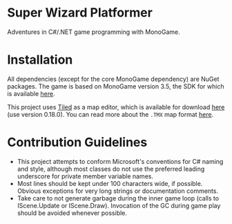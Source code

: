 # Super Wizard Platformer

Adventures in C#/.NET game programming with MonoGame.

# Installation

All dependencies (except for the core MonoGame dependency) are NuGet packages. 
The game is based on MonoGame version 3.5, the SDK for which is available 
[here](http://www.monogame.net/2016/03/17/monogame-3-5/).

This project uses [Tiled](http://www.mapeditor.org/) as a map editor, which is available
for download [here](https://thorbjorn.itch.io/tiled) (use version 0.18.0). You can read
more about the `.TMX` map format [here](http://doc.mapeditor.org/reference/tmx-map-format/).

# Contribution Guidelines

* This project attempts to conform Microsoft's conventions for C# naming and style,
although most classes do not use the preferred leading underscore for private member
variable names.
* Most lines should be kept under 100 characters wide, if possible. Obvious exceptions
for very long strings or documentation comments.
* Take care to not generate garbage during the inner game loop (calls to IScene.Update
or IScene.Draw). Invocation of the GC during game play should be avoided whenever possible.

